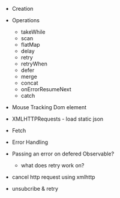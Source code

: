 - Creation
- Operations
  - takeWhile
  - scan
  - flatMap
  - delay
  - retry
  - retryWhen
  - defer
  - merge
  - concat
  - onErrorResumeNext
  - catch

- Mouse Tracking Dom element
- XMLHTTPRequests - load static json
- Fetch
- Error Handling
- Passing an error on defered Observable?
  - what does retry work on?
- cancel http request using xmlhttp
- unsubcribe & retry
